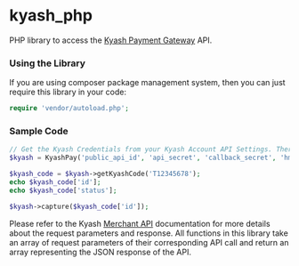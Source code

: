 # kyash_php
PHP library to access the [Kyash Payment Gateway](http://www.kyash.com/) API.

### Using the Library
If you are using composer package management system, then you can just require this library in your code:
```php
require 'vendor/autoload.php';
```

### Sample Code

```php
// Get the Kyash Credentials from your Kyash Account API Settings. There is a separate set of credentials for production and development environments.
$kyash = KyashPay('public_api_id', 'api_secret', 'callback_secret', 'hmac_secret');

$kyash_code = $kyash->getKyashCode('T12345678');
echo $kyash_code['id'];
echo $kyash_code['status'];

$kyash->capture($kyash_code['id']);
```

Please refer to the Kyash [Merchant API](http://secure.kyash.com/doc/merchant_api.pdf) documentation for more details about the request parameters and response.
All functions in this library take an array of request parameters of their corresponding API call and return an array representing the JSON response of the API.

